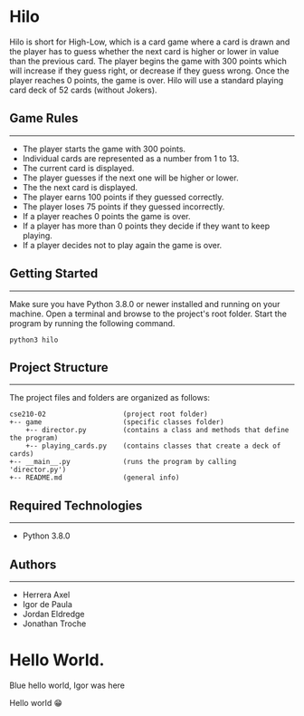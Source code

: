 # Hilo
Hilo is short for High-Low, which is a card game where a card is drawn and the player has to guess whether the next card is higher or lower in value than the previous card. The player begins the game with 300 points which will increase if they guess right, or decrease if they guess wrong. Once the player reaches 0 points, the game is over. 
Hilo will use a standard playing card deck of 52 cards (without Jokers).

## Game Rules
---
* The player starts the game with 300 points.
* Individual cards are represented as a number from 1 to 13.
* The current card is displayed.
* The player guesses if the next one will be higher or lower.
* The the next card is displayed.
* The player earns 100 points if they guessed correctly.
* The player loses 75 points if they guessed incorrectly.
* If a player reaches 0 points the game is over.
* If a player has more than 0 points they decide if they want to keep playing.
* If a player decides not to play again the game is over.

## Getting Started
---
Make sure you have Python 3.8.0 or newer installed and running on your machine. Open a terminal and 
browse to the project's root folder. Start the program by running the following command.
```
python3 hilo
```

## Project Structure
---
The project files and folders are organized as follows:
```
cse210-02                   (project root folder)
+-- game                    (specific classes folder)
    +-- director.py         (contains a class and methods that define the program)
    +-- playing_cards.py    (contains classes that create a deck of cards)
+-- __main__.py             (runs the program by calling 'director.py')
+-- README.md               (general info)
```

## Required Technologies
---
* Python 3.8.0

## Authors
---
* Herrera Axel
* Igor de Paula
* Jordan Eldredge
* Jonathan Troche

# Hello World.

Blue hello world, Igor was here

Hello world 😁